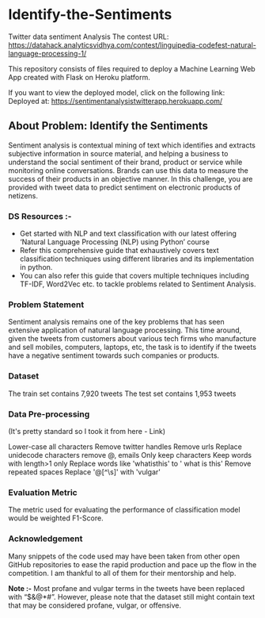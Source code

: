 # Identify-the-Sentiments
Twitter data sentiment Analysis
The contest URL: https://datahack.analyticsvidhya.com/contest/linguipedia-codefest-natural-language-processing-1/


This repository consists of files required to deploy a Machine Learning Web App created with Flask on Heroku platform.

If you want to view the deployed model, click on the following link:
Deployed at:
https://sentimentanalysistwitterapp.herokuapp.com/


## About Problem: Identify the Sentiments
Sentiment analysis is contextual mining of text which identifies and extracts subjective information in source material, and helping a business to understand the social sentiment of their brand, product or service while monitoring online conversations. Brands can use this data to measure the success of their products in an objective manner. In this challenge, you are provided with tweet data to predict sentiment on electronic products of netizens.

### DS Resources :-
- Get started with NLP and text classification with our latest offering  ‘Natural Language Processing (NLP) using Python’ course
- Refer this comprehensive guide that exhaustively covers text classification techniques using different libraries and its implementation in python.
- You can also refer this guide that covers multiple techniques including TF-IDF, Word2Vec etc. to tackle problems related to Sentiment Analysis.

### Problem Statement
Sentiment analysis remains one of the key problems that has seen extensive application of natural language processing. This time around, given the tweets from customers about various tech firms who manufacture and sell mobiles, computers, laptops, etc, the task is to identify if the tweets have a negative sentiment towards such companies or products.

### Dataset
The train set contains 7,920 tweets The test set contains 1,953 tweets

### Data Pre-processing
(It's pretty standard so I took it from here - Link)


Lower-case all characters
Remove twitter handles
Remove urls
Replace unidecode characters
remove @, emails
Only keep characters
Keep words with length>1 only
Replace words like 'whatisthis' to ' what is this'
Remove repeated spaces
Replace '@[^\s]' with 'vulgar'

### Evaluation Metric
The metric used for evaluating the performance of classification model would be weighted F1-Score.

### Acknowledgement
Many snippets of the code used may have been taken from other open GitHub repositories to ease the rapid production and pace up the flow in the competition. I am thankful to all of them for their mentorship and help.


**Note :-** Most profane and vulgar terms in the tweets have been replaced with “$&@*#”. However, please note that the dataset still might contain text that may be considered profane, vulgar, or offensive.
